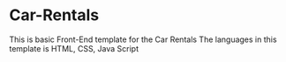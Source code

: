# Car-Rentals
This is basic Front-End template for the Car Rentals
The languages in this template is HTML, CSS, Java Script
